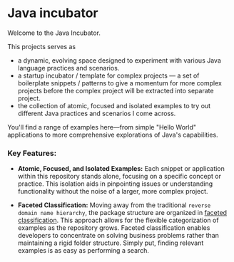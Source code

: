# Java incubator

Welcome to the Java Incubator.

This projects serves as
- a dynamic, evolving space designed to experiment with various Java language practices and
  scenarios.
- a startup incubator / template for complex projects — a set of boilerplate snippets / patterns to give a momentum for
  more
  complex projects before the complex project will be extracted into separate project.
- the collection of atomic, focused and isolated examples to try out different Java practices and scenarios I come
  across.

You'll find a range of examples here—from simple "Hello World" applications to more
comprehensive explorations of Java's capabilities.

### Key Features:

- **Atomic, Focused, and Isolated Examples:** Each snippet or application within this repository stands alone, focusing
  on a specific concept or practice. This isolation aids in pinpointing issues or understanding functionality without
  the noise of a larger, more complex project.

- **Faceted Classification:** Moving away from the traditional `reverse domain name hierarchy`, the package structure
  are organized in [faceted classification](https://en.wikipedia.org/wiki/Faceted_classification). This approach allows
  for the flexible categorization of examples as the repository grows. Faceted classification enables developers to
  concentrate on solving business problems rather than maintaining a rigid folder structure. Simply put, finding
  relevant examples is as easy as performing a search.